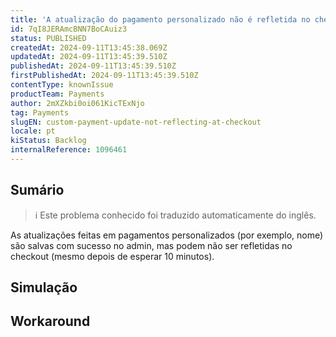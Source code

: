 ```yaml
---
title: 'A atualização do pagamento personalizado não é refletida no checkout'
id: 7qI8JERAmcBNN7BoCAuiz3
status: PUBLISHED
createdAt: 2024-09-11T13:45:38.069Z
updatedAt: 2024-09-11T13:45:39.510Z
publishedAt: 2024-09-11T13:45:39.510Z
firstPublishedAt: 2024-09-11T13:45:39.510Z
contentType: knownIssue
productTeam: Payments
author: 2mXZkbi0oi061KicTExNjo
tag: Payments
slugEN: custom-payment-update-not-reflecting-at-checkout
locale: pt
kiStatus: Backlog
internalReference: 1096461
---
```


## Sumário

>ℹ️ Este problema conhecido foi traduzido automaticamente do inglês.


As atualizações feitas em pagamentos personalizados (por exemplo, nome) são salvas com sucesso no admin, mas podem não ser refletidas no checkout (mesmo depois de esperar 10 minutos).

## Simulação



## Workaround



